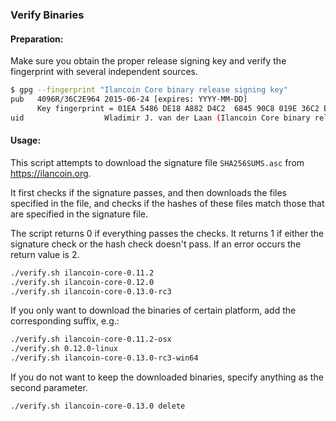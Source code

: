 ### Verify Binaries

#### Preparation:

Make sure you obtain the proper release signing key and verify the fingerprint with several independent sources.

```sh
$ gpg --fingerprint "Ilancoin Core binary release signing key"
pub   4096R/36C2E964 2015-06-24 [expires: YYYY-MM-DD]
      Key fingerprint = 01EA 5486 DE18 A882 D4C2  6845 90C8 019E 36C2 E964
uid                  Wladimir J. van der Laan (Ilancoin Core binary release signing key) <laanwj@gmail.com>
```

#### Usage:

This script attempts to download the signature file `SHA256SUMS.asc` from https://ilancoin.org.

It first checks if the signature passes, and then downloads the files specified in the file, and checks if the hashes of these files match those that are specified in the signature file.

The script returns 0 if everything passes the checks. It returns 1 if either the signature check or the hash check doesn't pass. If an error occurs the return value is 2.


```sh
./verify.sh ilancoin-core-0.11.2
./verify.sh ilancoin-core-0.12.0
./verify.sh ilancoin-core-0.13.0-rc3
```

If you only want to download the binaries of certain platform, add the corresponding suffix, e.g.:

```sh
./verify.sh ilancoin-core-0.11.2-osx
./verify.sh 0.12.0-linux
./verify.sh ilancoin-core-0.13.0-rc3-win64
```

If you do not want to keep the downloaded binaries, specify anything as the second parameter.

```sh
./verify.sh ilancoin-core-0.13.0 delete
```
